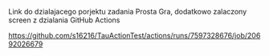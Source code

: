 ﻿Link do dzialajacego porjektu zadania Prosta Gra, dodatkowo zalaczony screen z dzialania GitHub Actions

https://github.com/s16216/TauActionTest/actions/runs/7597328676/job/20692026679 